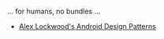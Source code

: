 ... for humans, no bundles ...

* [Alex Lockwood's Android Design Patterns](http://www.androiddesignpatterns.com/archives/)
